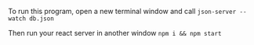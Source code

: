 To run this program, open a new terminal window and call `json-server --watch db.json`

Then run your react server in another window `npm i && npm start`
